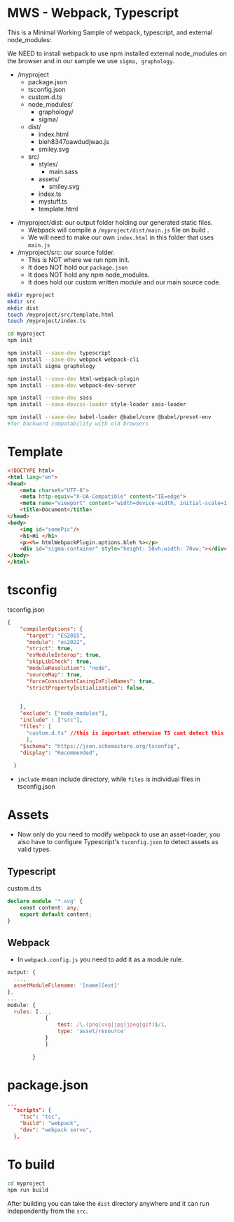 # MWS - Webpack, Typescript

This is a Minimal Working Sample of webpack, typescript, and external node_modules:  

We NEED to install webpack to use npm installed external node_modules on the browser and in our sample we use `sigma, graphology`.

* /myproject
  * package.json
  * tsconfig.json
  * custom.d.ts
  * node_modules/
    * graphology/
    * sigma/
  * dist/
    * index.html
    * bleh8347oawdudjwao.js
    * smiley.svg
  * src/
    * styles/
      * main.sass
    * assets/
      * smiley.svg
    * index.ts
    * mystuff.ts
    * template.html
<!--  -->
* /myproject/dist: our output folder holding our generated static files. 
  * Webpack will compile a `/myproject/dist/main.js` file on build . 
  * We will need to make our own `index.html` in this folder that uses `main.js`  
* /myproject/src: our source folder. 
  * This is NOT where we run npm init. 
  * It does NOT hold our `package.json` 
  * It does NOT hold any npm node_modules. 
  * It does hold our custom written module and our main source code. 


```bash
mkdir myproject
mkdir src
mkdir dist
touch /myproject/src/template.html
touch /myproject/index.ts

cd myproject
npm init

npm install --save-dev typescript
npm install --save-dev webpack webpack-cli
npm install sigma graphology
```

```bash
npm install --save-dev html-webpack-plugin
npm install --save-dev webpack-dev-server
```

```bash
npm install --save-dev sass
npm install --save-devcss-loader style-loader sass-loader
```

```bash
npm install --save-dev babel-loader @babel/core @babel/preset-env
#for backward compatability with old browsers
```

# Template

```html
<!DOCTYPE html>
<html lang="en">
<head>
    <meta charset="UTF-8">
    <meta http-equiv="X-UA-Compatible" content="IE=edge">
    <meta name="viewport" content="width=device-width, initial-scale=1.0">
    <title>Document</title>
</head>
<body>
    <img id="somePic"/>
    <h1>Hi </h1>
    <p><%= htmlWebpackPlugin.options.bleh %></p>
    <div id="sigma-container" style="height: 50vh;width: 70vw;"></div>
</body>
</html>
```

# tsconfig


tsconfig.json
```{.json filename = tsconfig.json}
{
    "compilerOptions": {
      "target": "ES2015",
      "module": "es2022",
      "strict": true,
      "esModuleInterop": true,
      "skipLibCheck": true,
      "moduleResolution": "node",
      "sourceMap": true,
      "forceConsistentCasingInFileNames": true,
      "strictPropertyInitialization": false,

      
    },
    "exclude": ["node_modules"],
    "include" : ["src"], 
    "files": [  
      "custom.d.ts" //this is important otherwise TS cant detect this
      ],
    "$schema": "https://json.schemastore.org/tsconfig",
    "display": "Recommended",
    
  }
```

* `include` mean include directory, while `files` is individual files in tsconfig.json




# Assets

* Now only do you need to modify webpack to use an asset-loader, you also have to configure Typescript's `tsconfig.json` to detect assets as valid types.

## Typescript 

custom.d.ts

```ts
declare module '*.svg' {
    const content: any;
    export default content;
}
```


## Webpack

* In `webpack.config.js` you need to add it as a module rule.

```js
output: {
  ...,
  assetModuleFilename: '[name][ext]'
},
...
module: {
  rules: [...,
            {
                test: /\.(png|svg|jpg|jpeg|gif)$/i,
                type: 'asset/resource'
            }
            ]

        }
```


# package.json

```json
...
  "scripts": {
    "tsc": "tsc",
    "build": "webpack",
    "dev": "webpack serve",
  },
```


# To build

```bash
cd myproject
npm run build
```

After building you can take the `dist` directory anywhere and it can run independently from the `src`.
 
